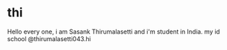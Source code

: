 # thi
Hello every one, i am Sasank Thirumalasetti and i'm student in India. my id school @thirumalasetti043.hi
